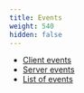 ```yaml
---
title: Events
weight: 540
hidden: false
---
```


- [Client events](/scripting-reference/events/client-events/)
- [Server events](/scripting-reference/events/server-events/)
- [List of events](/scripting-reference/events/list/)
